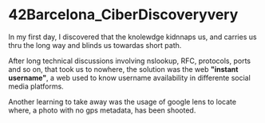 # 42Barcelona_CiberDiscoveryvery

In my first day, I discovered that the knolewdge kidnnaps us, and carries us thru the long way and blinds us towardas short path.

After long technical discussions involving nslookup, RFC, protocols, ports and so on, that took us to nowhere, the solution was the web **"instant username"**, a web used to know username availability in differente social media platforms.

Another learning to take away was the usage of google lens to locate where, a photo with no gps metadata, has been shooted.
